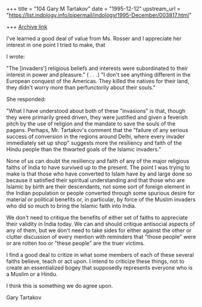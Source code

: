 +++
title = "104 Gary M Tartakov"
date = "1995-12-12"
upstream_url = "https://list.indology.info/pipermail/indology/1995-December/003817.html"

+++
[Archive link](https://list.indology.info/pipermail/indology/1995-December/003817.html)


I've learned a good deal of value from Ms. Rosser and I appreciate her
interest in one point I tried to make, that 

I wrote:

"The [invaders'] religious beliefs and interests were subordinated to
their
interest in power and pleasure."
( . . .)
"I don't see anything different in the European conquest of the
Americas.
They killed the natives for their land, they didn't worry more than
perfunctorily about their souls."

She responded:

"What I have understood about both of these "invasions"  is that, though
they were primarily greed driven, they were justified and given a
feverish
pitch by the use of religion and the mandate to save the souls of the
pagans.  Perhaps, Mr. Tartakov's comment that the "failure of any
serious
success of conversion in the regions around Delhi, where every invader
immediately set up shop" suggests more the resiliency and faith of the
Hindu people than the thwarted goals of the Islamic invaders."

None of us can doubt the resiliency and faith of any of the major 
religious faiths of India to have survived up to the present.  The 
point I was trying to make is that those who have converted to Islam 
have by and large done so because it satisfied their spiritual 
understanding and that those who are Islamic by birth are their 
descendants, not some sort of foreign element in the Indian population
or people converted through some spurious desire for material or 
political benefits or, in particular, by force of the Muslim invaders 
who did so much to bring the Islamic faith into India.  

We don't need to critique the benefits of either set of faiths to 
appreciate their validity in India today.  We can and should critique 
antisocial aspects of any of them, but we don't need to take sides for
either against the other or clutter discussion of every mention with 
reminders that "those people" were or are rotten too or "these people" 
are the truer victims.  

I find a good deal to critize in what some members of each of these
several faiths believe, teach or act upon.  I intend to criticize 
these things, not to create an essentialized bogey that supposedly 
represents everyone who is a Muslim or a Hindu.  

I think this is something we do agree upon.

Gary Tartakov 






